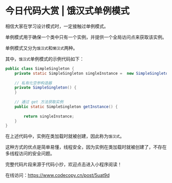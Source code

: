 # 今日代码大赏 | 饿汉式单例模式

相信大家在学习设计模式时，一定接触过单例模式。

单例模式用于确保一个类中只有一个实例，并提供一个全局访问点来获取该实例。

单例模式又分为`饿汉式`和`懒汉式`两种。

其中，`饿汉式`单例模式的示例代码如下：

```java
public class SimpleSingleton {  
    private static SimpleSingleton singleInstance =  new SimpleSingleton();  
 
    // 私有化空参构造器
    private SimpleSingleton() {  
    }  
 
    // 通过 get 方法获取实例
    public static SimpleSingleton getInstance() {  
 
        return singleInstance;  
    }  
}

```

在上述代码中，实例在类加载时就被创建，因此称为`饿汉式`。

这种方式的优点是简单易懂，线程安全，因为实例在类加载时就被创建了，不存在多线程访问的安全问题。

完整代码片段来源于代码小抄，欢迎点击进入小程序阅读！

在线访问：https://www.codecopy.cn/post/5uat9d